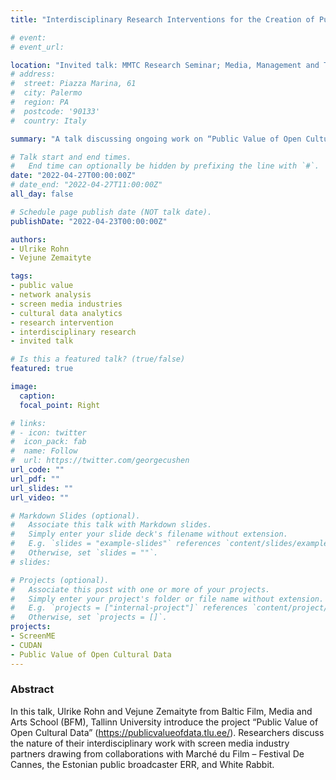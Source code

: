 ```yaml
---
title: "Interdisciplinary Research Interventions for the Creation of Public Value in the Screen Media Industry"

# event: 
# event_url: 

location: "Invited talk: MMTC Research Seminar; Media, Management and Transformation Centre; Jönköping University, Sweden"
# address:
#  street: Piazza Marina, 61
#  city: Palermo
#  region: PA
#  postcode: '90133'
#  country: Italy

summary: "A talk discussing ongoing work on “Public Value of Open Cultural Data” project"

# Talk start and end times.
#   End time can optionally be hidden by prefixing the line with `#`.
date: "2022-04-27T00:00:00Z"
# date_end: "2022-04-27T11:00:00Z"
all_day: false

# Schedule page publish date (NOT talk date).
publishDate: "2022-04-23T00:00:00Z"

authors: 
- Ulrike Rohn
- Vejune Zemaityte

tags:
- public value
- network analysis
- screen media industries
- cultural data analytics
- research intervention
- interdisciplinary research
- invited talk

# Is this a featured talk? (true/false)
featured: true

image:
  caption: 
  focal_point: Right

# links:
# - icon: twitter
#  icon_pack: fab
#  name: Follow
#  url: https://twitter.com/georgecushen
url_code: ""
url_pdf: ""
url_slides: ""
url_video: ""

# Markdown Slides (optional).
#   Associate this talk with Markdown slides.
#   Simply enter your slide deck's filename without extension.
#   E.g. `slides = "example-slides"` references `content/slides/example-slides.md`.
#   Otherwise, set `slides = ""`.
# slides:

# Projects (optional).
#   Associate this post with one or more of your projects.
#   Simply enter your project's folder or file name without extension.
#   E.g. `projects = ["internal-project"]` references `content/project/deep-learning/index.md`.
#   Otherwise, set `projects = []`.
projects:
- ScreenME
- CUDAN
- Public Value of Open Cultural Data
---
```


### Abstract

In this talk, Ulrike Rohn and Vejune Zemaityte from Baltic Film, Media and Arts School (BFM), Tallinn University introduce the project “Public Value of Open Cultural Data” (https://publicvalueofdata.tlu.ee/). Researchers discuss the nature of their interdisciplinary work with screen media industry partners drawing from collaborations with Marché du Film – Festival De Cannes, the Estonian public broadcaster ERR, and White Rabbit.